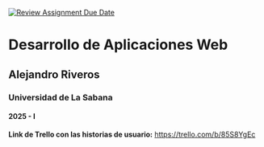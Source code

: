 [![Review Assignment Due Date](https://classroom.github.com/assets/deadline-readme-button-22041afd0340ce965d47ae6ef1cefeee28c7c493a6346c4f15d667ab976d596c.svg)](https://classroom.github.com/a/OOWQvR9F)
# Desarrollo de Aplicaciones Web
## Alejandro Riveros
### Universidad de La Sabana
#### 2025 - I


**Link de Trello con las historias de usuario:** https://trello.com/b/85S8YgEc
